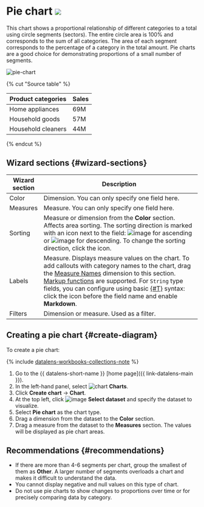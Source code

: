 # Pie chart ![](../../_assets/datalens/pie.svg)

This chart shows a proportional relationship of different categories to a total using circle segments (sectors). The entire circle area is 100% and corresponds to the sum of all categories. The area of each segment corresponds to the percentage of a category in the total amount. Pie charts are a good choice for demonstrating proportions of a small number of segments.

![pie-chart](../../_assets/datalens/visualization-ref/pie-chart/pie-chart.png)

{% cut "Source table" %}

Product categories | Sales |	
-----|---------| 
Home appliances | 69М |
Household goods | 57М |
Household cleaners | 44М |

{% endcut %}

## Wizard sections {#wizard-sections}

Wizard<br/> section| Description
----- | ----
Color | Dimension. You can only specify one field here.
Measures | Measure. You can only specify one field here.
Sorting | Measure or dimension from the **Color** section. Affects area sorting. The sorting direction is marked with an icon next to the field: ![image](../../_assets/console-icons/bars-ascending-align-left.svg) for ascending or ![image](../../_assets/console-icons/bars-descending-align-left.svg) for descending. To change the sorting direction, click the icon.
Labels | Measure. Displays measure values on the chart. To add callouts with category names to the chart, drag the [Measure Names](../concepts/chart/measure-values.md) dimension to this section. [Markup functions](../function-ref/markup-functions.md) are supported. For `String` type fields, you can configure using basic [{#T}](../dashboard/markdown.md) syntax: click the icon before the field name and enable **Markdown**.
Filters | Dimension or measure. Used as a filter.

## Creating a pie chart {#create-diagram}

To create a pie chart:


{% include [datalens-workbooks-collections-note](../../_includes/datalens/operations/datalens-workbooks-collections-note-step4.md) %}


1. Go to the {{ datalens-short-name }} [home page]({{ link-datalens-main }}).
1. In the left-hand panel, select ![chart](../../_assets/console-icons/chart-column.svg) **Charts**.
1. Click **Create chart** → **Chart**.
1. At the top left, click ![image](../../_assets/console-icons/circles-intersection.svg) **Select dataset** and specify the dataset to visualize.
1. Select **Pie chart** as the chart type.
1. Drag a dimension from the dataset to the **Color** section.
1. Drag a measure from the dataset to the **Measures** section. The values will be displayed as pie chart areas.

## Recommendations {#recommendations}

* If there are more than 4-6 segments per chart, group the smallest of them as **Other**. A larger number of segments overloads a chart and makes it difficult to understand the data.
* You cannot display negative and null values on this type of chart.
* Do not use pie charts to show changes to proportions over time or for precisely comparing data by category.